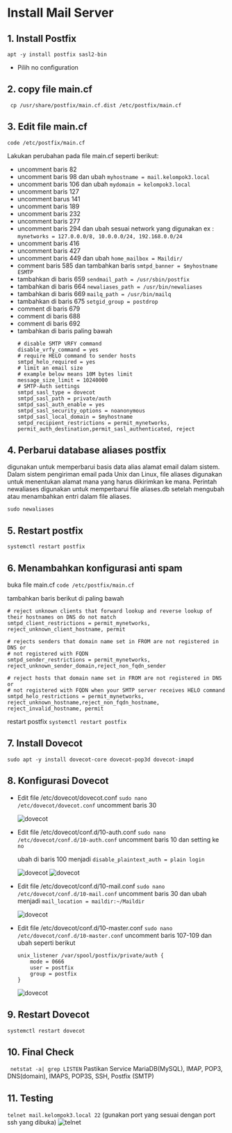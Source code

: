 # Install Mail Server

## 1. Install Postfix
```apt -y install postfix sasl2-bin```
- Pilih no configuration

## 2. copy file main.cf
``` cp /usr/share/postfix/main.cf.dist /etc/postfix/main.cf```

## 3. Edit file main.cf
```code /etc/postfix/main.cf```

Lakukan perubahan pada file main.cf seperti berikut:
-   uncomment baris 82 
-   uncomment baris 98 dan ubah ```myhostname = mail.kelompok3.local```
-   uncomment baris 106 dan ubah ```mydomain = kelompok3.local```
-   uncomment baris 127
-   uncomment barus 141
-   uncomment baris 189
-   uncomment baris 232
-   uncomment baris 277
-   uncomment baris 294 dan ubah sesuai network yang digunakan ex : ```mynetworks = 127.0.0.0/8, 10.0.0.0/24, 192.168.0.0/24```
-   uncomment baris 416
-   uncomment baris 427
-   uncomment baris 449 dan ubah ```home_mailbox = Maildir/```
-   comment baris 585 dan tambahkan baris ```smtpd_banner = $myhostname ESMTP```
-   tambahkan di baris 659 ```sendmail_path = /usr/sbin/postfix```
-   tambahkan di baris 664 ```newaliases_path = /usr/bin/newaliases```
-   tambahkan di baris 669 ```mailq_path = /usr/bin/mailq```
-   tambahkan di baris 675 ```setgid_group = postdrop```
-   comment di baris 679
-   comment di baris 688
-   comment di baris 692
-   tambahkan di baris paling bawah 
    ```# add follows to the end
    # disable SMTP VRFY command
    disable_vrfy_command = yes
    # require HELO command to sender hosts
    smtpd_helo_required = yes
    # limit an email size
    # example below means 10M bytes limit
    message_size_limit = 10240000
    # SMTP-Auth settings
    smtpd_sasl_type = dovecot
    smtpd_sasl_path = private/auth
    smtpd_sasl_auth_enable = yes
    smtpd_sasl_security_options = noanonymous
    smtpd_sasl_local_domain = $myhostname
    smtpd_recipient_restrictions = permit_mynetworks, permit_auth_destination,permit_sasl_authenticated, reject
    ```
## 4. Perbarui database aliases postfix 
digunakan untuk memperbarui basis data alias alamat email dalam sistem. Dalam sistem pengiriman email pada Unix dan Linux, file aliases digunakan untuk menentukan alamat mana yang harus dikirimkan ke mana. Perintah newaliases digunakan untuk memperbarui file aliases.db setelah mengubah atau menambahkan entri dalam file aliases.

```sudo newaliases```

## 5. Restart postfix
```systemctl restart postfix```

## 6. Menambahkan konfigurasi anti spam
buka file main.cf
```code /etc/postfix/main.cf```

tambahkan baris berikut di paling bawah
```
# reject unknown clients that forward lookup and reverse lookup of their hostnames on DNS do not match
smtpd_client_restrictions = permit_mynetworks, reject_unknown_client_hostname, permit

# rejects senders that domain name set in FROM are not registered in DNS or
# not registered with FQDN
smtpd_sender_restrictions = permit_mynetworks, reject_unknown_sender_domain,reject_non_fqdn_sender

# reject hosts that domain name set in FROM are not registered in DNS or
# not registered with FQDN when your SMTP server receives HELO command
smtpd_helo_restrictions = permit_mynetworks, reject_unknown_hostname,reject_non_fqdn_hostname, reject_invalid_hostname, permit
```

restart postfix
```systemctl restart postfix```

## 7. Install Dovecot
```sudo apt -y install dovecot-core dovecot-pop3d dovecot-imapd```

## 8. Konfigurasi Dovecot
- Edit file /etc/dovecot/dovecot.conf
    ```sudo nano /etc/dovecot/dovecot.conf```
    uncomment baris 30

    ![dovecot](./img/1.png)

- Edit file /etc/dovecot/conf.d/10-auth.conf
    ```sudo nano /etc/dovecot/conf.d/10-auth.conf```
    uncomment baris 10 dan setting ke ```no```

    ubah di baris 100 menjadi ```disable_plaintext_auth = plain login```

    ![dovecot](./img/2.png)
    ![dovecot](./img/3.png)

- Edit file  /etc/dovecot/conf.d/10-mail.conf
  ```sudo nano /etc/dovecot/conf.d/10-mail.conf```
    uncomment baris 30 dan ubah menjadi ```mail_location = maildir:~/Maildir```

    ![dovecot](./img/4.png)

- Edit file /etc/dovecot/conf.d/10-master.conf
    ```sudo nano /etc/dovecot/conf.d/10-master.conf```
    uncomment baris 107-109
    dan ubah seperti berikut
    ```
    unix_listener /var/spool/postfix/private/auth {
        mode = 0666
        user = postfix
        group = postfix
    }
    ```

    ![dovecot](./img/5.png)

## 9. Restart Dovecot
```systemctl restart dovecot```

## 10. Final Check
``` netstat -a| grep LISTEN```
Pastikan Service MariaDB(MySQL), IMAP, POP3, DNS(domain), IMAPS, POP3S, SSH, Postfix (SMTP)

## 11. Testing
``` telnet mail.kelompok3.local 22 ``` (gunakan port yang sesuai dengan port ssh yang dibuka)
    ![telnet](./img/6.png)